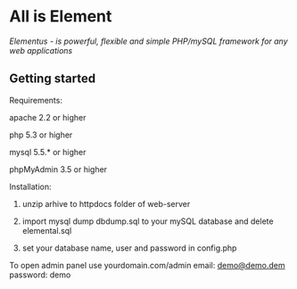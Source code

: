 All is Element
==============

*Elementus - is powerful, flexible and simple PHP/mySQL framework for any web applications*

Getting started
---------------

Requirements:

apache 2.2 or higher

php 5.3 or higher

mysql 5.5.* or higher

phpMyAdmin 3.5 or higher


Installation:

1. unzip arhive to httpdocs folder of web-server

2. import  mysql dump dbdump.sql to your mySQL database and delete elemental.sql

3. set your database name, user and password in config.php

To open admin panel use yourdomain.com/admin
email: demo@demo.dem
password: demo

